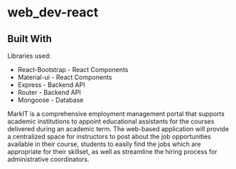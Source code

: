 # web_dev-react

## Built With
Libraries used: 
* React-Bootstrap - React Components  
* Material-ui - React Components  
* Express - Backend API
* Router - Backend API
* Mongoose - Database

MarkIT is a comprehensive employment management portal that supports academic institutions to appoint educational assistants for the courses delivered during an 
academic term. 
The web-based application will provide a centralized space for instructors to post about the job opportunities available in their course, students to easily find the jobs which are appropriate for their skillset, as well as streamline the hiring process for administrative coordinators.
